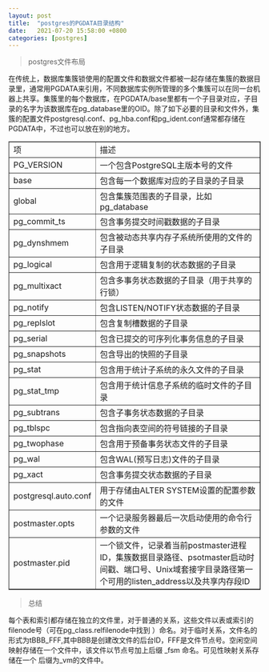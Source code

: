 ```yaml
---
layout:	post
title:	"postgres的PGDATA目录结构"
date:	2021-07-20 15:58:00 +0800
categories:	[postgres]
---
```


> postgres文件布局

在传统上，数据库集簇锁使用的配置文件和数据文件都被一起存储在集簇的数据目录里，通常用PGDATA来引用，不同数据库实例所管理的多个集簇可以在同一台机器上共享。集簇里的每个数据库，在PGDATA/base里都有一个子目录对应，子目录的名字为该数据库在pg_database里的OID。除了如下必要的目录和文件外，集簇的配置文件postgresql.conf、pg_hba.conf和pg_ident.conf通常都存储在PGDATA中，不过也可以放在别的地方。

<table border='1'>
<tr>
    <td>项</td>
    <td>描述</td>
</tr>
<tr>
    <td>PG_VERSION</td>
    <td>一个包含PostgreSQL主版本号的文件</td>
</tr>
<tr>
    <td>base</td>
    <td>包含每一个数据库对应的子目录的子目录</td>
</tr>
<tr>
    <td>global</td>
    <td>包含集簇范围表的子目录，比如pg_database</td>
</tr>
<tr>
    <td>pg_commit_ts</td>
    <td>包含事务提交时间戳数据的子目录</td>
</tr>
<tr>
    <td>pg_dynshmem</td>
    <td>包含被动态共享内存子系统所使用的文件的子目录</td>
</tr>
<tr>
    <td>pg_logical</td>
    <td>包含用于逻辑复制的状态数据的子目录</td>
</tr>
<tr>
    <td>pg_multixact</td>
    <td>包含多事务状态数据的子目录（用于共享的行锁）</td>
</tr>
<tr>
    <td>pg_notify</td>
    <td>包含LISTEN/NOTIFY状态数据的子目录</td>
</tr>
<tr>
    <td>pg_replslot</td>
    <td>包含复制槽数据的子目录</td>
</tr>
<tr>
    <td>pg_serial</td>
    <td>包含已提交的可序列化事务信息的子目录</td>
</tr>
<tr>
    <td>pg_snapshots</td>
    <td>包含导出的快照的子目录</td>
</tr>
<tr>
    <td>pg_stat</td>
    <td>包含用于统计子系统的永久文件的子目录</td>
</tr>
<tr>
    <td>pg_stat_tmp</td>
    <td>包含用于统计信息子系统的临时文件的子目录</td>
</tr>
<tr>
    <td>pg_subtrans</td>
    <td>包含子事务状态数据的子目录</td>
</tr>
<tr>
    <td>pg_tblspc</td>
    <td>包含指向表空间的符号链接的子目录</td>
</tr>
<tr>
    <td>pg_twophase</td>
    <td>包含用于预备事务状态文件的子目录</td>
</tr>
<tr>
    <td>pg_wal</td>
    <td>包含WAL(预写日志)文件的子目录</td>
</tr>
<tr>
    <td>pg_xact</td>
    <td>包含事务提交状态数据的子目录</td>
</tr>
<tr>
    <td>postgresql.auto.conf</td>
    <td>用于存储由ALTER SYSTEM设置的配置参数的文件</td>
</tr>
<tr>
    <td>postmaster.opts</td>
    <td>一个记录服务器最后一次启动使用的命令行参数的文件</td>
</tr>
<tr>
    <td>postmaster.pid</td>
    <td>一个锁文件，记录着当前postmaster进程ID，集簇数据目录路径、psotmaster启动时间戳、端口号、Unix域套接字目录路径第一个可用的listen_address以及共享内存段ID</td>
</tr>
<table>

> 总结

每个表和索引都存储在独立的文件里，对于普通的关系，这些文件以表或索引的filenode号（可在pg_class.relfilenode中找到  ）命名。对于临时关系，文件名的形式为tBBB_FFF,其中BBB是创建改文件的后台ID，FFF是文件节点号。空闲空间映射存储在一个文件中，该文件以节点号加上后缀 _fsm 命名。可见性映射关系存储在一个 后缀为_vm的文件中。